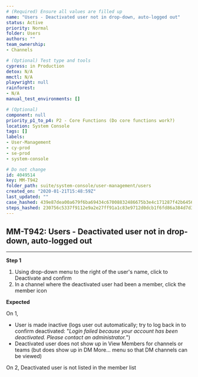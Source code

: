 ```yaml
---
# (Required) Ensure all values are filled up
name: "Users - Deactivated user not in drop-down, auto-logged out"
status: Active
priority: Normal
folder: Users
authors: ""
team_ownership: 
- Channels

# (Optional) Test type and tools
cypress: in Production
detox: N/A
mmctl: N/A
playwright: null
rainforest: 
- N/A
manual_test_environments: []

# (Optional)
component: null
priority_p1_to_p4: P2 - Core Functions (Do core functions work?)
location: System Console
tags: []
labels: 
- User-Management
- cy-prod
- se-prod
- system-console

# Do not change
id: 4049514
key: MM-T942
folder_path: suite/system-console/user-management/users
created_on: "2020-01-21T15:48:59Z"
last_updated: ""
case_hashed: 439e87dea00a679f6ba69434c67008832486675b3e4c171287f42b64562f4c86507cb8ceb13e9bc7469f0af1076eea32
steps_hashed: 230756c5337f9112e9a2e27ff91a1c83e9712d0dcb1f6fd86a384d7d36b3082551d0a2d095c98356b0e37c1323606e6c
---
```


## MM-T942: Users - Deactivated user not in drop-down, auto-logged out

---

**Step 1**

1. Using drop-down menu to the right of the user's name, click to Deactivate and confirm
2. In a channel where the deactivated user had been a member, click the member icon

**Expected**

On 1,

- User is made inactive (logs user out automatically; try to log back in to confirm deactivated: "_Login failed because your account has been deactivated. Please contact an administrator._")
- Deactivated user does not show up in View Members for channels or teams (but does show up in DM More... menu so that DM channels can be viewed)

On 2, Deactivated user is not listed in the member list
